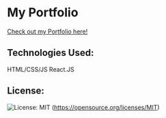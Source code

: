 # My Portfolio
  
  [Check out my Portfolio here!](https://nicouva.github.io/reactportfolio)
 


  ## Technologies Used:
  HTML/CSS/JS
  React.JS

  
  ## License: 
  ![License: MIT](https://img.shields.io/badge/License-MIT-yellow.svg)
  (https://opensource.org/licenses/MIT)
  
